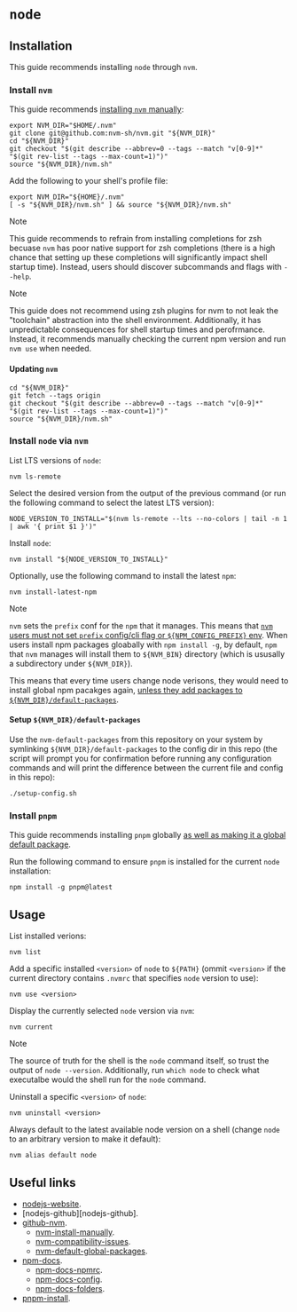 # `node`

## Installation

This guide recommends installing `node` through `nvm`.

### Install `nvm`

This guide recommends [installing `nvm` manually][nvm-install-manually]:

```shell
export NVM_DIR="$HOME/.nvm"
git clone git@github.com:nvm-sh/nvm.git "${NVM_DIR}"
cd "${NVM_DIR}"
git checkout "$(git describe --abbrev=0 --tags --match "v[0-9]*" "$(git rev-list --tags --max-count=1)")"
source "${NVM_DIR}/nvm.sh"
```

Add the following to your shell's profile file:

```shell
export NVM_DIR="${HOME}/.nvm"
[ -s "${NVM_DIR}/nvm.sh" ] && source "${NVM_DIR}/nvm.sh"
```

> [!NOTE]
>
> This guide recommends to refrain from installing completions for zsh becuase `nvm` has poor native support for zsh completions (there is a high chance that setting up these completions will significantly impact shell startup time). Instead, users should discover subcommands and flags with `--help`.


> [!NOTE]
>
> This guide does not recommend using zsh plugins for nvm to not leak the "toolchain" abstraction into the shell environment. Additionally, it has unpredictable consequences for shell startup times and perofrmance. Instead, it recommends manually checking the current npm version and run `nvm use` when needed.

#### Updating `nvm`

```shell
cd "${NVM_DIR}"
git fetch --tags origin
git checkout "$(git describe --abbrev=0 --tags --match "v[0-9]*" "$(git rev-list --tags --max-count=1)")"
source "${NVM_DIR}/nvm.sh"
```

### Install `node` via `nvm`

List LTS versions of `node`:

```shell
nvm ls-remote
```

Select the desired version from the output of the previous command (or run the following command to select the latest LTS version):

```shell
NODE_VERSION_TO_INSTALL="$(nvm ls-remote --lts --no-colors | tail -n 1 | awk '{ print $1 }')"
```

Install `node`:

```shell
nvm install "${NODE_VERSION_TO_INSTALL}"
```

Optionally, use the following command to install the latest `npm`:

```shell
nvm install-latest-npm
```

> [!NOTE]
>
> `nvm` sets the `prefix` conf for the `npm` that it manages. This means that [`nvm` users must not set `prefix` config/cli flag or `${NPM_CONFIG_PREFIX}` env][nvm-compatibility-issues]. When users install npm packages gloabally with `npm install -g`, by default, `npm` that `nvm` manages will install them to `${NVM_BIN}` directory (which is ususally a subdirectory under `${NVM_DIR}`).
>
> This means that every time users change node verisons, they would need to install global npm pacakges again, [unless they add packages to `${NVM_DIR}/default-packages`][nvm-default-global-packages].


#### Setup `${NVM_DIR}/default-packages`

Use the `nvm-default-packages` from this repository on your system by symlinking `${NVM_DIR}/default-packages` to the config dir in this repo (the script will prompt you for confirmation before running any configuration commands and will print the difference between the current file and config in this repo):

```shell
./setup-config.sh
```

### Install `pnpm`

This guide recommends installing `pnpm` globally [as well as making it a global default package](#setup-nvm_dir-default-packages).

Run the following command to ensure `pnpm` is installed for the current `node` installation:

```shell
npm install -g pnpm@latest
```

## Usage

List installed verions:

```shell
nvm list
```

Add a specific installed `<version>` of `node` to `${PATH}` (ommit `<version>` if the current directory contains `.nvmrc` that specifies `node` version to use):

```shell
nvm use <version>
```

Display the currently selected `node` version via `nvm`:

```shell
nvm current
```

> [!NOTE]
>
> The source of truth for the shell is the `node` command itself, so trust the output of `node --version`. Additionally, run `which node` to check what executalbe would the shell run for the `node` command.

Uninstall a specific `<version>` of `node`:

```shell
nvm uninstall <version>
```

Always default to the latest available node version on a shell (change `node` to an arbitrary version to make it default):

```shell
nvm alias default node
```

## Useful links

- [nodejs-website][nodejs-website].
- [nodejs-github][nodejs-github].
- [github-nvm][github-nvm].
  - [nvm-install-manually][nvm-install-manually].
  - [nvm-compatibility-issues][nvm-compatibility-issues].
  - [nvm-default-global-packages][nvm-default-global-packages].
- [npm-docs][npm-docs].
  - [npm-docs-npmrc][npm-docs-npmrc].
  - [npm-docs-config][npm-docs-config].
  - [npm-docs-folders][npm-docs-folders].
- [pnpm-install][pnpm-install].

[nodejs-website]: <https://nodejs.org>
[github-nodejs]: <https://github.com/nodejs/node>
[github-nvm]: <https://github.com/nvm-sh/nvm>
[nvm-install-manually]: <https://github.com/nvm-sh/nvm?tab=readme-ov-file#manual-install>
[nvm-compatibility-issues]: <https://github.com/nvm-sh/nvm?tab=readme-ov-file#compatibility-issues>
[nvm-default-global-packages]: <https://github.com/nvm-sh/nvm?tab=readme-ov-file#default-global-packages-from-file-while-installing>
[npm-docs]: <https://docs.npmjs.com/>
[npm-docs-npmrc]: <https://docs.npmjs.com/cli/v11/configuring-npm/npmrc>
[npm-docs-config]: <https://docs.npmjs.com/cli/v11/using-npm/config>
[npm-docs-folders]: <https://docs.npmjs.com/cli/v11/configuring-npm/folders>
[pnpm-install]: <https://pnpm.io/installation>
